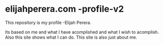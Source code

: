 # elijahperera.com -profile-v2
This repository is my profile -Elijah Perera.

Its based on me and what I have acomplished and what I wish to acomplish. 
Also this site shows what I can do.
This site is also just about me.
